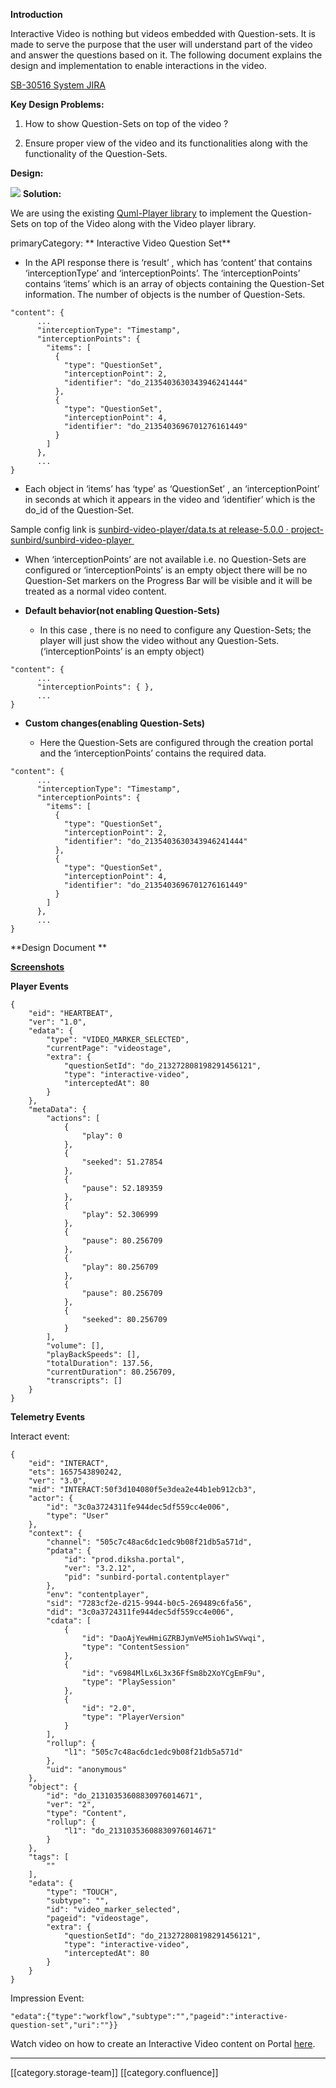  **Introduction** 

Interactive Video is nothing but videos embedded with Question-sets. It is made to serve the purpose that the user will understand part of the video and answer the questions based on it. The following document explains the design and implementation to enable interactions in the video.

[SB-30516 System JIRA](https:///browse/SB-30516)

 **Key Design Problems:** 


1. How to show Question-Sets on top of the video ?


1. Ensure proper view of the video and its functionalities along with the functionality of the Question-Sets.



 **Design:** 

![](images/storage/Published%20Document.jpg) **Solution:** 

We are using the existing [Quml-Player library](https://github.com/project-sunbird/sunbird-quml-player) to implement the Question-Sets on top of the Video along with the Video player library.

primaryCategory:  ** Interactive Video Question Set** 


* In the API response there is ‘result’ , which has ‘content’ that contains ‘interceptionType’ and ‘interceptionPoints’. The ‘interceptionPoints’ contains ‘items’ which is an array of objects containing the Question-Set information. The number of objects is the number of Question-Sets.




```
"content": {
      ...
      "interceptionType": "Timestamp",
      "interceptionPoints": {
        "items": [
          {
            "type": "QuestionSet",
            "interceptionPoint": 2,
            "identifier": "do_2135403630343946241444"
          },
          {
            "type": "QuestionSet",
            "interceptionPoint": 4,
            "identifier": "do_2135403696701276161449"
          }
        ]
      },
      ...
}
```

* Each object in ‘items’ has ‘type’ as ‘QuestionSet’ , an ‘interceptionPoint’ in seconds at which it appears in the video and ‘identifier’ which is the do_id of the Question-Set.



Sample config link is [sunbird-video-player/data.ts at release-5.0.0 · project-sunbird/sunbird-video-player ](https://github.com/project-sunbird/sunbird-video-player/blob/release-5.0.0/src/app/data.ts)


* When ‘interceptionPoints’ are not available i.e. no Question-Sets are configured or ‘interceptionPoints’ is an empty object there will be no Question-Set markers on the Progress Bar will be visible and it will be treated as a normal video content.


*  **Default behavior(not enabling Question-Sets)** 


    * In this case , there is no need to configure any Question-Sets; the player will just show the video without any Question-Sets. (‘interceptionPoints’ is an empty object)



    


```
"content": {
      ...
      "interceptionPoints": { },
      ...
}
```

*  **Custom changes(enabling Question-Sets)** 


    * Here the Question-Sets are configured through the creation portal and the ‘interceptionPoints’ contains the required data.



    


```
"content": {
      ...
      "interceptionType": "Timestamp",
      "interceptionPoints": {
        "items": [
          {
            "type": "QuestionSet",
            "interceptionPoint": 2,
            "identifier": "do_2135403630343946241444"
          },
          {
            "type": "QuestionSet",
            "interceptionPoint": 4,
            "identifier": "do_2135403696701276161449"
          }
        ]
      },
      ...
}
```


 **Design Document ** 

[ **Screenshots** ](https://photos.app.goo.gl/KjVbRLVPxpg5mJZ48)

 **Player Events** 


```
{
    "eid": "HEARTBEAT",
    "ver": "1.0",
    "edata": {
        "type": "VIDEO_MARKER_SELECTED",
        "currentPage": "videostage",
        "extra": {
            "questionSetId": "do_213272808198291456121",
            "type": "interactive-video",
            "interceptedAt": 80
        }
    },
    "metaData": {
        "actions": [
            {
                "play": 0
            },
            {
                "seeked": 51.27854
            },
            {
                "pause": 52.189359
            },
            {
                "play": 52.306999
            },
            {
                "pause": 80.256709
            },
            {
                "play": 80.256709
            },
            {
                "pause": 80.256709
            },
            {
                "seeked": 80.256709
            }
        ],
        "volume": [],
        "playBackSpeeds": [],
        "totalDuration": 137.56,
        "currentDuration": 80.256709,
        "transcripts": []
    }
}
```
 **Telemetry Events** 

Interact event:


```
{
	"eid": "INTERACT",
	"ets": 1657543890242,
	"ver": "3.0",
	"mid": "INTERACT:50f3d104080f5e3dea2e44b1eb912cb3",
	"actor": {
    	"id": "3c0a3724311fe944dec5df559cc4e006",
    	"type": "User"
	},
	"context": {
    	"channel": "505c7c48ac6dc1edc9b08f21db5a571d",
    	"pdata": {
        	"id": "prod.diksha.portal",
        	"ver": "3.2.12",
        	"pid": "sunbird-portal.contentplayer"
    	},
    	"env": "contentplayer",
    	"sid": "7283cf2e-d215-9944-b0c5-269489c6fa56",
    	"did": "3c0a3724311fe944dec5df559cc4e006",
    	"cdata": [
        	{
            	"id": "DaoAjYewHmiGZRBJymVeM5ioh1wSVwqi",
            	"type": "ContentSession"
        	},
        	{
            	"id": "v6984MlLx6L3x36FfSm8b2XoYCgEmF9u",
            	"type": "PlaySession"
        	},
        	{
            	"id": "2.0",
            	"type": "PlayerVersion"
        	}
    	],
    	"rollup": {
        	"l1": "505c7c48ac6dc1edc9b08f21db5a571d"
    	},
    	"uid": "anonymous"
	},
	"object": {
    	"id": "do_21310353608830976014671",
    	"ver": "2",
    	"type": "Content",
    	"rollup": {
        	"l1": "do_21310353608830976014671"
    	}
	},
	"tags": [
    	""
	],
	"edata": {
    	"type": "TOUCH",
    	"subtype": "",
    	"id": "video_marker_selected",
    	"pageid": "videostage",
    	"extra": {
        	"questionSetId": "do_213272808198291456121",
        	"type": "interactive-video",
        	"interceptedAt": 80
    	}
	}
}
```
Impression Event:


```
"edata":{"type":"workflow","subtype":"","pageid":"interactive-question-set","uri":""}}
```


Watch video on how to create an Interactive Video content on Portal [here](https://photos.app.goo.gl/sQJa34MCLw8VLvZD8).



*****

[[category.storage-team]] 
[[category.confluence]] 

